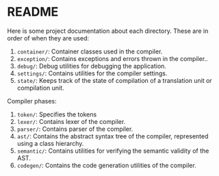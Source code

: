 README
======
Here is some project documentation about each directory.
These are in order of when they are used:

 1. `container/`: Container classes used in the compiler.
 2. `exception/`: Contains exceptions and errors thrown in the compiler..
 3. `debug/`: Debug utilities for debugging the application.
 4. `settings/`: Contains utilities for the compiler settings.
 5. `state/`: Keeps track of the state of compilation of a translation unit or compilation unit.

 Compiler phases:
 1. `token/`: Specifies the tokens
 2. `lexer/`: Contains lexer of the compiler.
 3. `parser/`: Contains parser of the compiler.
 4. `ast/`: Contains the abstract syntax tree of the compiler, represented using a class hierarchy.
 5. `semantic/`: Contains utilities for verifying the semantic validity of the AST.
 6. `codegen/`: Contains the code generation utilities of the compiler.
